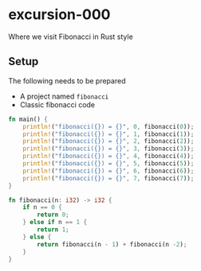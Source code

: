 # excursion-000
Where we visit Fibonacci in Rust style

## Setup
The following needs to be prepared

* A project named `fibonacci`
* Classic fibonacci code

```rust
fn main() {
    println!("fibonacci({}) = {}", 0, fibonacci(0));
    println!("fibonacci({}) = {}", 1, fibonacci(1));
    println!("fibonacci({}) = {}", 2, fibonacci(2));
    println!("fibonacci({}) = {}", 3, fibonacci(3));
    println!("fibonacci({}) = {}", 4, fibonacci(4));
    println!("fibonacci({}) = {}", 5, fibonacci(5));
    println!("fibonacci({}) = {}", 6, fibonacci(6));
    println!("fibonacci({}) = {}", 7, fibonacci(7));
}

fn fibonacci(n: i32) -> i32 {
	if n == 0 {
		return 0;
	} else if n == 1 {
		return 1;
	} else {
		return fibonacci(n - 1) + fibonacci(n -2);
	}
}
```